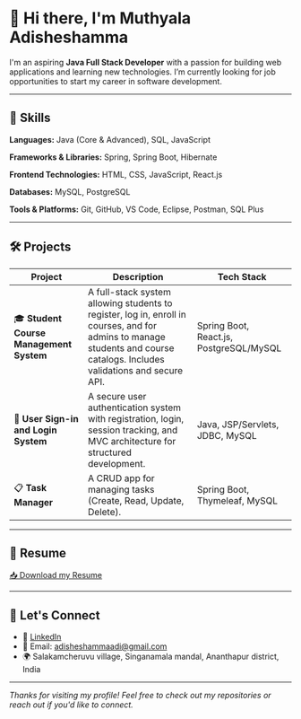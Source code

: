 # 👋 Hi there, I'm Muthyala Adisheshamma

I'm an aspiring **Java Full Stack Developer** with a passion for building web applications and learning new technologies. I’m currently looking for job opportunities to start my career in software development.

---

## 🚀 Skills

**Languages:**
Java (Core & Advanced), SQL, JavaScript

**Frameworks & Libraries:**
Spring, Spring Boot, Hibernate

**Frontend Technologies:**
HTML, CSS, JavaScript, React.js

**Databases:**
MySQL, PostgreSQL

**Tools & Platforms:**
Git, GitHub, VS Code, Eclipse, Postman, SQL Plus

---

## 🛠️ Projects

| Project                                     | Description                                                                                                                                                               | Tech Stack                                 |
|---------------------------------------------|---------------------------------------------------------------------------------------------------------------------------------------------------------------------------|--------------------------------------------|
| 🎓 **Student Course Management System**     | A full-stack system allowing students to register, log in, enroll in courses, and for admins to manage students and course catalogs. Includes validations and secure API. | Spring Boot, React.js, PostgreSQL/MySQL    |
| 🔐 **User Sign-in and Login System**        | A secure user authentication system with registration, login, session tracking, and MVC architecture for structured development.                                          | Java, JSP/Servlets, JDBC, MySQL            |
| 📋 **Task Manager**                         | A CRUD app for managing tasks (Create, Read, Update, Delete).                                                                                                             | Spring Boot, Thymeleaf, MySQL              |

---

## 📄 Resume

[📥 Download my Resume](https://github.com/MuthyalaAdisheshamma/Resume/raw/a62a0ee32c62f3cb4308628a0fe688f780ebd96c/Resume.pdf)

---

## 📢 Let's Connect

* 💼 [LinkedIn](https://www.linkedin.com/in/adisheshammamuthyala)
* 📧 Email: [adisheshammaadi@gmail.com](mailto:adisheshammaadi@gmail.com)
* 🌍 Salakamcheruvu village, Singanamala mandal, Ananthapur district, India

---

*Thanks for visiting my profile! Feel free to check out my repositories or reach out if you'd like to connect.*
